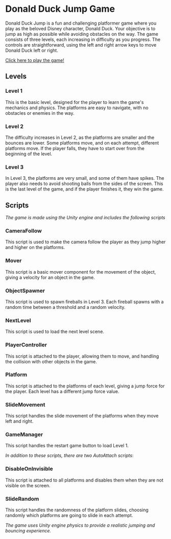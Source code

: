 # Donald Duck Jump Game
Donald Duck Jump is a fun and challenging platformer game where you play as the beloved Disney character, Donald Duck. Your objective is to jump as high as possible while avoiding obstacles on the way. The game consists of three levels, each increasing in difficulty as you progress. The controls are straightforward, using the left and right arrow keys to move Donald Duck left or right.

[Click here to play the game!](https://orihoward.itch.io/donald-duck-jump-game)



## Levels
### Level 1
This is the basic level, designed for the player to learn the game's mechanics and physics. The platforms are easy to navigate, with no obstacles or enemies in the way.

### Level 2
The difficulty increases in Level 2, as the platforms are smaller and the bounces are lower. Some platforms move, and on each attempt, different platforms move. If the player falls, they have to start over from the beginning of the level.

### Level 3
In Level 3, the platforms are very small, and some of them have spikes. The player also needs to avoid shooting balls from the sides of the screen. This is the last level of the game, and if the player finishes it, they win the game.

## Scripts

*The game is made using the Unity engine and includes the following scripts*

### CameraFollow
This script is used to make the camera follow the player as they jump higher and higher on the platforms.

### Mover
This script is a basic mover component for the movement of the object, giving a velocity for an object in the game.

### ObjectSpawner
This script is used to spawn fireballs in Level 3. Each fireball spawns with a random time between a threshold and a random velocity.

### NextLevel
This script is used to load the next level scene.

### PlayerController
This script is attached to the player, allowing them to move, and handling the collision with other objects in the game.

### Platform
This script is attached to the platforms of each level, giving a jump force for the player. Each level has a different jump force value.

### SlideMovement
This script handles the slide movement of the platforms when they move left and right.

### GameManager
This script handles the restart game button to load Level 1.

*In addition to these scripts, there are two AutoAttach scripts*:

### DisableOnInvisible
This script is attached to all platforms and disables them when they are not visible on the screen.

### SlideRandom
This script handles the randomness of the platform slides, choosing randomly which platforms are going to slide in each attempt.

*The game uses Unity engine physics to provide a realistic jumping and bouncing experience.*
